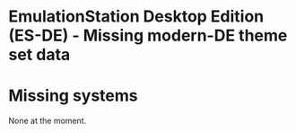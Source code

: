 # EmulationStation Desktop Edition (ES-DE) - Missing modern-DE theme set data

# Missing systems

None at the moment.